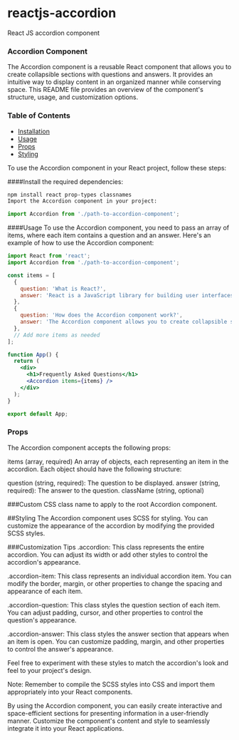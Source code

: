 # reactjs-accordion
React JS accordion component


### Accordion Component
The Accordion component is a reusable React component that allows you to create collapsible sections with questions and answers. It provides an intuitive way to display content in an organized manner while conserving space. This README file provides an overview of the component's structure, usage, and customization options.

### Table of Contents
- [Installation](#installation)
- [Usage](#usage)
- [Props](#props)
- [Styling](#styling)


To use the Accordion component in your React project, follow these steps:

####Install the required dependencies:


```sh
npm install react prop-types classnames
Import the Accordion component in your project:
```

```jsx
import Accordion from './path-to-accordion-component';
```

####Usage
To use the Accordion component, you need to pass an array of items, where each item contains a question and an answer. Here's an example of how to use the Accordion component:

```jsx
import React from 'react';
import Accordion from './path-to-accordion-component';

const items = [
  {
    question: 'What is React?',
    answer: 'React is a JavaScript library for building user interfaces.',
  },
  {
    question: 'How does the Accordion component work?',
    answer: 'The Accordion component allows you to create collapsible sections.',
  },
  // Add more items as needed
];

function App() {
  return (
    <div>
      <h1>Frequently Asked Questions</h1>
      <Accordion items={items} />
    </div>
  );
}

export default App;
```

### Props
The Accordion component accepts the following props:

items (array, required)
An array of objects, each representing an item in the accordion. Each object should have the following structure:

question (string, required): The question to be displayed.
answer (string, required): The answer to the question.
className (string, optional)

###Custom CSS class name to apply to the root Accordion component.

##Styling
The Accordion component uses SCSS for styling. You can customize the appearance of the accordion by modifying the provided SCSS styles.

###Customization Tips
.accordion: This class represents the entire accordion. You can adjust its width or add other styles to control the accordion's appearance.

.accordion-item: This class represents an individual accordion item. You can modify the border, margin, or other properties to change the spacing and appearance of each item.

.accordion-question: This class styles the question section of each item. You can adjust padding, cursor, and other properties to control the question's appearance.

.accordion-answer: This class styles the answer section that appears when an item is open. You can customize padding, margin, and other properties to control the answer's appearance.

Feel free to experiment with these styles to match the accordion's look and feel to your project's design.

Note: Remember to compile the SCSS styles into CSS and import them appropriately into your React components.

By using the Accordion component, you can easily create interactive and space-efficient sections for presenting information in a user-friendly manner. Customize the component's content and style to seamlessly integrate it into your React applications.